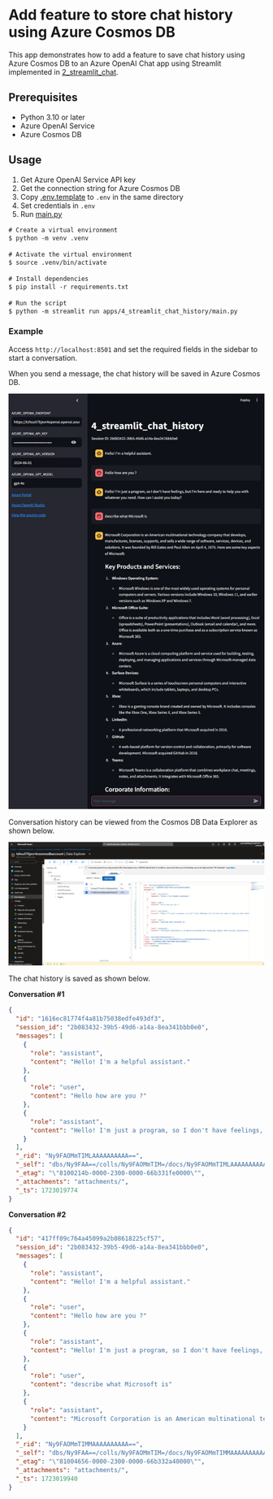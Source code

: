# Add feature to store chat history using Azure Cosmos DB

This app demonstrates how to add a feature to save chat history using Azure Cosmos DB to an Azure OpenAI Chat app using Streamlit implemented in [2_streamlit_chat](../2_streamlit_chat/).

## Prerequisites

- Python 3.10 or later
- Azure OpenAI Service
- Azure Cosmos DB

## Usage

1. Get Azure OpenAI Service API key
1. Get the connection string for Azure Cosmos DB
1. Copy [.env.template](../../.env.template) to `.env` in the same directory
1. Set credentials in `.env`
1. Run [main.py](./main.py)

```shell
# Create a virtual environment
$ python -m venv .venv

# Activate the virtual environment
$ source .venv/bin/activate

# Install dependencies
$ pip install -r requirements.txt

# Run the script
$ python -m streamlit run apps/4_streamlit_chat_history/main.py
```

### Example

Access `http://localhost:8501` and set the required fields in the sidebar to start a conversation.

When you send a message, the chat history will be saved in Azure Cosmos DB.

![Chat page](../../docs/images/4_streamlit_chat_history.chat_page.png)

Conversation history can be viewed from the Cosmos DB Data Explorer as shown below.

![Cosmos DB Data Explorer](../../docs/images/4_streamlit_chat_history.data_explorer.png)

The chat history is saved as shown below.

**Conversation #1**

```json
{
  "id": "1616ec81774f4a81b75038edfe493df3",
  "session_id": "2b083432-39b5-49d6-a14a-8ea341bbb0e0",
  "messages": [
    {
      "role": "assistant",
      "content": "Hello! I'm a helpful assistant."
    },
    {
      "role": "user",
      "content": "Hello how are you ?"
    },
    {
      "role": "assistant",
      "content": "Hello! I'm just a program, so I don't have feelings, but I'm here and ready to help you with whatever you need. How can I assist you today?"
    }
  ],
  "_rid": "Ny9FAOMmTIMLAAAAAAAAAA==",
  "_self": "dbs/Ny9FAA==/colls/Ny9FAOMmTIM=/docs/Ny9FAOMmTIMLAAAAAAAAAA==/",
  "_etag": "\"8100214b-0000-2300-0000-66b331fe0000\"",
  "_attachments": "attachments/",
  "_ts": 1723019774
}
```

**Conversation #2**

```json
{
  "id": "417ff09c764a45099a2b08618225cf57",
  "session_id": "2b083432-39b5-49d6-a14a-8ea341bbb0e0",
  "messages": [
    {
      "role": "assistant",
      "content": "Hello! I'm a helpful assistant."
    },
    {
      "role": "user",
      "content": "Hello how are you ?"
    },
    {
      "role": "assistant",
      "content": "Hello! I'm just a program, so I don't have feelings, but I'm here and ready to help you with whatever you need. How can I assist you today?"
    },
    {
      "role": "user",
      "content": "describe what Microsoft is"
    },
    {
      "role": "assistant",
      "content": "Microsoft Corporation is an American multinational technology company that develops, manufactures, licenses, supports, and sells a wide range of software, services, devices, and solutions. It was founded by Bill Gates and Paul Allen on April 4, 1975. Here are some key aspects of Microsoft:\n\n### Key Products and Services:\n\n1. **Windows Operating System**:\n   - Microsoft Windows is one of the most widely used operating systems for personal computers and servers. Various versions include Windows 10, Windows 11, and earlier versions such as Windows XP and Windows 7.\n\n2. **Microsoft Office Suite**:\n   - Office is a suite of productivity applications that includes Word (word processing), Excel (spreadsheets), PowerPoint (presentations), Outlook (email and calendar), and more. Office is available both as a one-time purchase and as a subscription service known as Microsoft 365.\n\n3. **Azure**:\n   - Microsoft Azure is a cloud computing platform and service used for building, testing, deploying, and managing applications and services through Microsoft-managed data centers.\n\n4. **Surface Devices**:\n   - Microsoft Surface is a series of touchscreen personal computers and interactive whiteboards, which include tablets, laptops, and desktop PCs.\n\n5. **Xbox**:\n   - Xbox is a gaming console brand created and owned by Microsoft. It includes consoles like the Xbox One, Xbox Series X, and Xbox Series S.\n\n6. **LinkedIn**:\n   - A professional networking platform that Microsoft acquired in 2016.\n\n7. **GitHub**:\n   - A web-based platform for version control and collaboration, primarily for software development. Microsoft acquired GitHub in 2018.\n\n8. **Teams**:\n   - Microsoft Teams is a collaboration platform that combines workplace chat, meetings, notes, and attachments. It integrates with Microsoft Office 365.\n\n### Corporate Information:\n- **Headquarters**: Redmond, Washington, USA\n- **CEO**: As of the last update, Satya Nadella (took over the role in 2014)\n\n### Innovations and Contributions:\n- **Artificial Intelligence (AI)** and **Machine Learning (ML)** solutions.\n- **Quantum Computing** research and development.\n- Investments in educational tools and initiatives.\n- Various contributions to open source software.\n\nOverall, Microsoft is a key player in the tech industry, contributing significantly to various technological advancements and offering a wide array of products and services that impact both consumers and businesses around the world."
    }
  ],
  "_rid": "Ny9FAOMmTIMMAAAAAAAAAA==",
  "_self": "dbs/Ny9FAA==/colls/Ny9FAOMmTIM=/docs/Ny9FAOMmTIMMAAAAAAAAAA==/",
  "_etag": "\"81004656-0000-2300-0000-66b332a40000\"",
  "_attachments": "attachments/",
  "_ts": 1723019940
}
```
